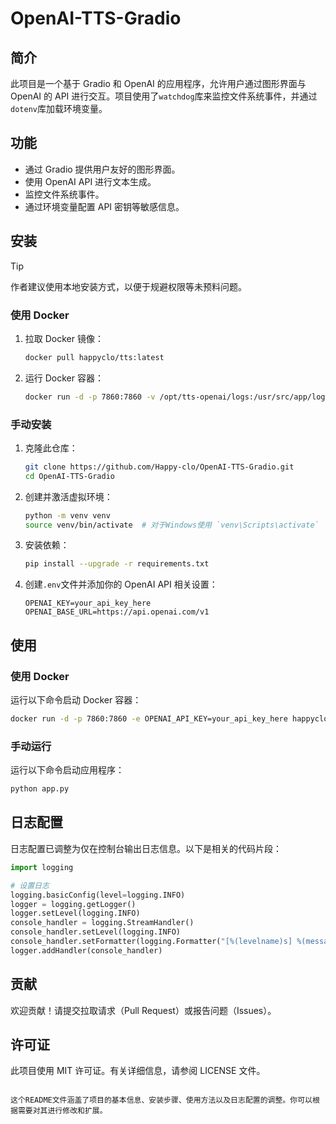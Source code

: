 # OpenAI-TTS-Gradio

## 简介

此项目是一个基于 Gradio 和 OpenAI 的应用程序，允许用户通过图形界面与 OpenAI 的 API 进行交互。项目使用了`watchdog`库来监控文件系统事件，并通过`dotenv`库加载环境变量。

## 功能

- 通过 Gradio 提供用户友好的图形界面。
- 使用 OpenAI API 进行文本生成。
- 监控文件系统事件。
- 通过环境变量配置 API 密钥等敏感信息。

## 安装

> [!TIP]
> 作者建议使用本地安装方式，以便于规避权限等未预料问题。

### 使用 Docker

1. 拉取 Docker 镜像：

   ```bash
   docker pull happyclo/tts:latest
   ```

2. 运行 Docker 容器：

   ```bash
   docker run -d -p 7860:7860 -v /opt/tts-openai/logs:/usr/src/app/logs /opt/tts-openai/.env:/usr/src/app/.env -e OPENAI_KEY=your_api_key_here happyclo/tts:latest
   ```

### 手动安装

1. 克隆此仓库：

   ```bash
   git clone https://github.com/Happy-clo/OpenAI-TTS-Gradio.git
   cd OpenAI-TTS-Gradio
   ```

2. 创建并激活虚拟环境：

   ```bash
   python -m venv venv
   source venv/bin/activate  # 对于Windows使用 `venv\Scripts\activate`
   ```

3. 安装依赖：

   ```bash
   pip install --upgrade -r requirements.txt
   ```

4. 创建`.env`文件并添加你的 OpenAI API 相关设置：

   ```env
   OPENAI_KEY=your_api_key_here
   OPENAI_BASE_URL=https://api.openai.com/v1
   ```

## 使用

### 使用 Docker

运行以下命令启动 Docker 容器：

```bash
docker run -d -p 7860:7860 -e OPENAI_API_KEY=your_api_key_here happyclo/tts:latest
```

### 手动运行

运行以下命令启动应用程序：

```bash
python app.py
```

## 日志配置

日志配置已调整为仅在控制台输出日志信息。以下是相关的代码片段：

```python
import logging

# 设置日志
logging.basicConfig(level=logging.INFO)
logger = logging.getLogger()
logger.setLevel(logging.INFO)
console_handler = logging.StreamHandler()
console_handler.setLevel(logging.INFO)
console_handler.setFormatter(logging.Formatter("[%(levelname)s] %(message)s"))
logger.addHandler(console_handler)
```

## 贡献

欢迎贡献！请提交拉取请求（Pull Request）或报告问题（Issues）。

## 许可证

此项目使用 MIT 许可证。有关详细信息，请参阅 LICENSE 文件。

```

这个README文件涵盖了项目的基本信息、安装步骤、使用方法以及日志配置的调整。你可以根据需要对其进行修改和扩展。
```
